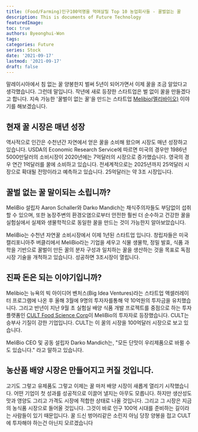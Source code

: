 ```yaml
---
title: (Food/Farming)인구100억명을 먹여살릴 Top 10 농업회사들 - 꿀벌없는 꿀
description: This is documents of Future Technology
featuredImage: 
toc: true
authors: Byeonghui-Won
tags:
categories: Future
series: Stock
date: '2021-09-17'
lastmod: '2021-09-17'
draft: false
---
```


말레이시아에서 침 없는 꿀 양봉한지 벌써 5년이 되어가면서 이제 꿀을 조금 알았다고  생각했습니다.  그런데 말입니다. 작년에 새로 등장한 스타트업은 벌 없이 꿀을 만들겠다고 합니다. 지속 가능한 '꿀벌이 없는 꿀'을 만드는 스타트업 [Melibio(멜리바이오)](https://www.melibio.com/) 이야기를 해보겠습니다.

## 현재 꿀 시장은 매년 성장 

역사적으로 인간은 수천년간 자연에서 얻은 꿀을 소비해 왔으며 시장도 매년 성장하고 있습니다. USDA의 Economic Research Service에 따르면 미국의 경우만 1986년 5000만달러의 소비시장이 2020년에는 7억달러의 시장으로 증가했습니다. 영국의 경우 연간 1억달러를 꿀에 소비하고 있습니다. 전세계적으로는 2025년까지 25억달러 시장으로 확대될 전망이라고 예측하고 있습니다. 25억달러는 약 3조 시장입니다.

## 꿀벌 없는 꿀 말이되는 소립니까?

MeliBio 설립자 Aaron Schaller와 Darko Mandich는 채식주의자들도 부담없이 섭취할 수 있으며, 또한 농장주변의 환경오염으로부터 안전한 훨씬 더 순수하고 건강한 꿀을 실험실에서 실제와 생물학적으로 동일한 꿀을 만드는 것이 가능한지 알아보았습니다.

MeliBio는 수천년 자연꿀 소비시장에서 이제 1년된 스타트업 입니다. 창립자들은 미국 캘리포니아주 버클리에서 MeliBio라는 기업을 세우고 식물 생물학, 정밀 발효, 식품 과학을 기반으로 꿀벌이 만든 꿀의 분자 구성과 일치하는 꿀을 생산하는 것을 목표로 독점시장 기술을 개척하고 있습니다. 성공하면 3조시장이 열립니다. 

## 진짜 돈은 되는 이야기입니까?

Melibio는 뉴욕의 빅 아이디어 벤처스(Big Idea Ventures)라는 스타트업 액셀러레이터 프로그램에 나온 후 올해 3월에 9명의 투자자를통해 약 10억원의 투자금을 유치했습니다. 그리고 반년이 지난 9월 초 실험실 배양 식품 개발 프로젝트를 중점으로 하는 투자 플랫폼인 [CULT Food Science Corp](https://www.cultfoodscience.com)이 MeliBio의 투자자로 등장했습니다. CULT는 승부사 기질이 강한 기업입니다. CULT는 이 꿀의 시장을 100억달러 시장으로 보고 있습니다. 

MeliBio CEO 및 공동 설립자 Darko Mandich는, "모든 단맛이 우리제품으로 바뀔 수도 있습니다." 라고 말하고 있습니다. 

## 농산품 배양 시장은 만들어지고 커질 것입니다. 

고기도 그렇고 유제품도 그렇고 이제는 꿀 마저 배양 시장이 새롭게 열리기 시작했습니다. 어떤 기업이 첫 성과를 성공적으로 이끌어 낼지는 아무도 모릅니다. 하지만 생산성도 맛과 영양도 그리고 가격도 시장에 적합한 상태로 나올 것입니다. 그리고 그 시장은 지금의 농식품 시장으로 들어올 것입니다. 그것이 바로 인구 100억 시대를 준비하는 길이라는 사람들이 있기 때문입니다. 
꿀 드신 벙어리같은 소린지 아님 당장 양봉을 접고 CULT에 투자해야 하는건 아닌지 모르겠습니다
